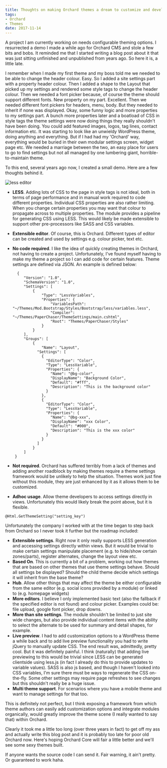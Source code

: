 ```yaml
---
title: Thoughts on making Orchard themes a dream to customize and develop
tags:
- Orchard
- Themes
date: 2017-11-14
---
```

A project I am currently working on needs configurable theming options. I resurrected a demo I made a while ago for Orchard CMS and stole a few bits and bobs. It reminded me that I started writing a blog post about it that was just sitting unfinished and unpublished from years ago. So here it is, a little late.

I remember when I made my first theme and my boss told me we needed to be able to change the header colour. Easy. So I added a site settings part with a property header colour. Then I added a shape to the Layout that picked up my settings and rendered some style tags to change the header colour. Then we needed a font picker because, of course the theme should support different fonts. New property on my part. Excellent. Then we needed different font pickers for headers, menu, body. But they needed to inherit if none was displayed. Okay, some funny logic and more properties to my settings part. A bunch more properties later and a boatload of CSS in style tags the theme settings were now doing things they really shouldn't have been doing. You could add featured images, logos, tag lines, contact information etc. It was starting to look like an unwieldy WordPress theme, doing anything and everything. But if I had had my 'Orchard' way, everything would be buried in their own modular settings screen, widget page etc. We needed a marriage between the two, an easy place for users to go to find settings but not all managed by one lumbering giant, horrible-to-maintain theme. 

To this end, several years ago now, I created a small demo. Here are a few thoughts behind it.

![less editor][1]

 - **LESS**. Adding lots of CSS to the page in style tags is not ideal, both in terms of page performance and in manual work required to code different properties. Individual CSS properties are also rather limiting. When you change certain properties you may want that colour to propagate across to multiple properties. The module provides a pipeline for generating CSS using LESS. This would likely be made extensible to support other pre-processors like SASS and CSS variables.
 - **Extensible editor**. Of course, this is Orchard. Different types of editor can be created and used by settings e.g. colour picker, text etc.
 - **No code required**. I like the idea of quickly creating themes in Orchard, not having to create a project. Unfortunately, I've found myself having to make my theme a project so I can add code for certain features. Theme settings are defined via JSON. An example is defined below:

         {
            "Version": "1.0",
            "SchemaVersion": "1.0",
            "Settings": [
                {
                    "Type": "LessVariables",
                    "Properties": {
                        "VariablesPath": "~/Themes/Mod.Bootstrap/Styles/Bootstrap/less/variables.less",
                        "Compiler": "~/Themes/PaperChaser/ThemeSettings/main.cshtml",
                        "Root": "Themes/PaperChaser/Styles"
                    }
                }
            ],
            "Groups": [
                {
                    "Name": "Layout",
                  "Settings": [
                    {
                      "EditorType": "Color",
                      "Type": "LessVariable",
                      "Properties": {
                        "Name": "@bg-color",
                        "DisplayName": "Background Color",
                        "Default": "#fff",
                        "Description": "This is the background color"
                      }
                    },
                    {
                      "EditorType": "Color",
                      "Type": "LessVariable",
                      "Properties": {
                        "Name": "@bg-xxx",
                        "DisplayName": "xxx Color",
                        "Default": "#000",
                        "Description": "This is the xxx color"
                      }
                    }
                  ]
                }
            ]
        }

 - **Not required**. Orchard has suffered terribly from a lack of themes and adding another roadblock by making themes require a theme settings framework would be unlikely to help the situation. Themes work just fine without this module, they are just enhanced by it as it allows them to be customized.
 - **Adhoc usage**. Allow theme developers to access settings directly in views. Unfortunately this would likely break the point above, but it is flexible.

<pre><code>@Html.GetThemeSetting<string>("setting_key")</code></pre>


Unfortunately the company I worked with at the time began to step back from Orchard so I never took it further but the roadmap included:

 - **Extensible settings**. Right now it only really supports LESS generation and accessing settings directly within views. But it would be trivial to make certain settings manipulate placement (e.g. to hide/show certain zones/parts), register alternates, change the layout view etc.
 - **Based On**. This is currently a bit of a problem, working out how themes that are based on other themes that use theme settings behave. Should all settings be displayed? Should the child theme decide which settings it will inherit from the base theme?
 - **Hub**. Allow other things that may affect the theme be either configurable from the same editor (e.g. social icons provided by a module) or linked to (e.g. homepage widgets)
 - **More editors**. I believe I only implemented basic text (also the fallback if the specified editor is not found) and colour picker. Examples could be: file upload, google font picker, drop downs.
 - **More than site settings**. The module shouldn't be limited to just site wide changes, but also provide individual content items with the ability to select the alternate to be used for summary and detail shapes, for example.
 - **Live preview**. I had to add customization options to a WordPress theme a while back and to add live preview functionality you had to write jQuery to manually update CSS. The end result was, admittedly, pretty cool. But it was definitely painful. I think (naturally) that adding live previewing to this would be trivial since LESS can be generated clientside using less.js (in fact I already do this to provide updates to variable values). SASS is also js based, and though I haven't looked into CSS variables, I'm sure there must be ways to regenerate the CSS on-the-fly. Some other settings may require page refreshes to see changes but this shouldn't really be a huge issue.
 - **Multi theme support**. For scenarios where you have a mobile theme and want to manage settings for that too.

This is definitely not perfect, but I think exposing a framework from which theme authors can easily add customization options and integrate modules organically, would greatly improve the theme scene (I really wanted to say that) within Orchard.

Clearly it took me a little too long (over three years in fact) to get off my ass and actually write this blog post and it is probably too late for poor old Orchard now. Here's hoping Orchard Core will fair a little better and we'll see some sexy themes built.

If anyone wants the source code I can send it. Fair warning, it ain't pretty. Or guaranteed to work haha.


  [1]: /Media/Arkleseizure/Images/less_editor.gif
